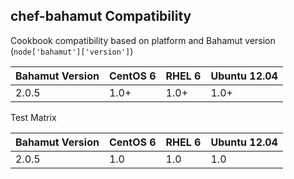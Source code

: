 ## chef-bahamut Compatibility ##

Cookbook compatibility based on platform and Bahamut version (`node['bahamut']['version']`)

Bahamut Version | CentOS 6 | RHEL 6 | Ubuntu 12.04
----------------|----------|--------|-------------
2.0.5           | 1.0+     | 1.0+   | 1.0+

Test Matrix

Bahamut Version | CentOS 6 | RHEL 6 | Ubuntu 12.04
----------------|----------|--------|-------------
2.0.5           | 1.0      | 1.0    | 1.0
